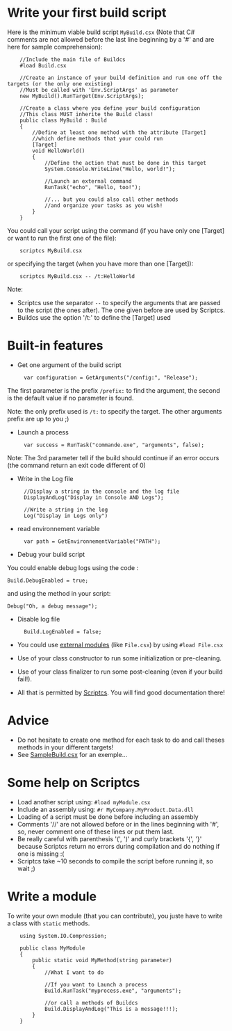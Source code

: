 # Write your first build script

Here is the minimum viable build script `MyBuild.csx` (Note that C# comments are not allowed before the last line beginning by a '#' and are here for sample comprehension):

		//Include the main file of Buildcs
		#load Build.csx
		
		//Create an instance of your build definition and run one off the targets (or the only one existing)
		//Must be called with 'Env.ScriptArgs' as parameter
		new MyBuild().RunTarget(Env.ScriptArgs);

		//Create a class where you define your build configuration
		//This class MUST inherite the Build class!
		public class MyBuild : Build
		{
			//Define at least one method with the attribute [Target]
			//which define methods that your could run
			[Target]
			void HelloWorld()
			{
				//Define the action that must be done in this target
				System.Console.WriteLine("Hello, world!");
				
				//Launch an external command
				RunTask("echo", "Hello, too!");
				
				//... but you could also call other methods
				//and organize your tasks as you wish!
			}
		}

You could call your script using the command (if you have only one [Target] or want to run the first one of the file):

		scriptcs MyBuild.csx

or specifying the target (when you have more than one [Target]):

		scriptcs MyBuild.csx -- /t:HelloWorld
		
Note:

* Scriptcs use the separator `--` to specify the arguments that are passed to the script (the ones after). The one given before are used by Scriptcs.
* Buildcs use the option '/t:' to define the [Target] used
		
# Built-in features

* Get one argument of the build script

		var configuration = GetArguments("/config:", "Release");

The first parameter is the prefix `/prefix:` to find the argument, the second is the default value if no parameter is found.

Note: the only prefix used is `/t:` to specify the target. The other arguments prefix are up to you ;) 


* Launch a process

		var success = RunTask("commande.exe", "arguments", false);

Note: The 3rd parameter tell if the build should continue if an error occurs
(the command return an exit code different of 0)

* Write in the Log file

		//Display a string in the console and the log file
		DisplayAndLog("Display in Console AND Logs");

		//Write a string in the log
		Log("Display in Logs only")

* read environnement variable

		var path = GetEnvironnementVariable("PATH");

* Debug your build script

You could enable debug logs using the code :

	Build.DebugEnabled = true;

and using the method in your script:

	Debug("Oh, a debug message");

* Disable log file

		Build.LogEnabled = false;


* You could use [external modules](Modules.md) (like `File.csx`) by using `#load File.csx`
* Use of your class constructor to run some initialization or pre-cleaning.
* Use of your class finalizer to run some post-cleaning (even if your build fail!).
* All that is permitted by [Scriptcs](http://scriptcs.net/). You will find good documentation there!

# Advice

* Do not hesitate to create one method for each task to do and call theses methods in your different targets!
* See [SampleBuild.csx](../SampleBuild.csx) for an exemple...


# Some help on Scriptcs

* Load another script using: `#load myModule.csx`
* Include an assembly using: `#r MyCompany.MyProduct.Data.dll`
* Loading of a script must be done before including an assembly
* Comments '//' are not allowed before or in the lines beginning with '#', so, never comment one of these lines or put them last.
* Be really careful with parenthesis '(', ')' and curly brackets '{', '}'
because Scriptcs return no errors during compilation and do nothing if one is missing :(
* Scriptcs take ~10 seconds to compile the script before running it, so wait ;) 

# Write a module

To write your own module (that you can contribute), you juste have to write a class with `static` methods.

		using System.IO.Compression;

		public class MyModule
		{
			public static void MyMethod(string parameter)
			{
				//What I want to do
				
				//If you want to Launch a process
				Build.RunTask("myprocess.exe", "arguments");
				
				//or call a methods of Buildcs
				Build.DisplayAndLog("This is a message!!!);
			}
		}
